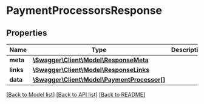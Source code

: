 # PaymentProcessorsResponse

## Properties
Name | Type | Description | Notes
------------ | ------------- | ------------- | -------------
**meta** | [**\Swagger\Client\Model\ResponseMeta**](ResponseMeta.md) |  | [optional] 
**links** | [**\Swagger\Client\Model\ResponseLinks**](ResponseLinks.md) |  | [optional] 
**data** | [**\Swagger\Client\Model\PaymentProcessor[]**](PaymentProcessor.md) |  | [optional] 

[[Back to Model list]](../README.md#documentation-for-models) [[Back to API list]](../README.md#documentation-for-api-endpoints) [[Back to README]](../README.md)



